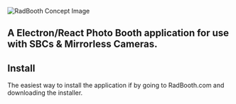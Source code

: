 ![RadBooth Concept Image](https://i.imgur.com/uBZoDXb.jpg)

## A Electron/React Photo Booth application for use with SBCs & Mirrorless Cameras.

## Install
The easiest way to install the application if by going to RadBooth.com and downloading the installer.

##
